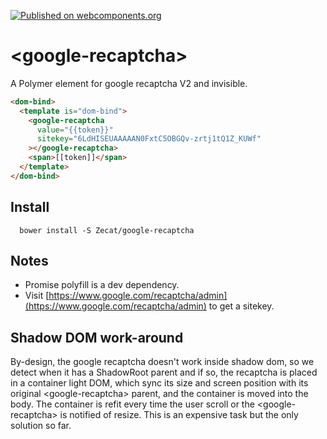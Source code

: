 [![Published on webcomponents.org](https://img.shields.io/badge/webcomponents.org-published-blue.svg)](https://www.webcomponents.org/element/Zecat/google-recaptcha)

# \<google-recaptcha\>

A Polymer element for google recaptcha V2 and invisible.

<!--
```
<custom-element-demo>
<template>
<link rel="import" href="google-recaptcha.html">
<link rel="import" href="../promise-polyfill/promise-polyfill-lite.html">
<next-code-block></next-code-block>
</template>
</custom-element-demo>
```
-->
```html
<dom-bind>
  <template is="dom-bind">
    <google-recaptcha
      value="{{token}}"
      sitekey="6LdHISEUAAAAAN0FxtC5OBGQv-zrtj1tQ1Z_KUWf"
    ></google-recaptcha>
    <span>[[token]]</span>
  </template>
</dom-bind>
```

## Install
```
  bower install -S Zecat/google-recaptcha
```

## Notes

- Promise polyfill is a dev dependency.
- Visit [https://www.google.com/recaptcha/admin](https://www.google.com/recaptcha/admin) to get a sitekey.

## Shadow DOM work-around

By-design, the google recaptcha doesn't work inside shadow dom, so we detect
when it has a ShadowRoot parent and if so, the recaptcha is placed in a
container light DOM, which sync its size and screen position with its original
\<google-recaptcha\> parent, and the container is moved into the body.
The container is refit every time the user scroll or the \<google-recaptcha\> is
notified of resize. This is an expensive task but the only solution so far.
